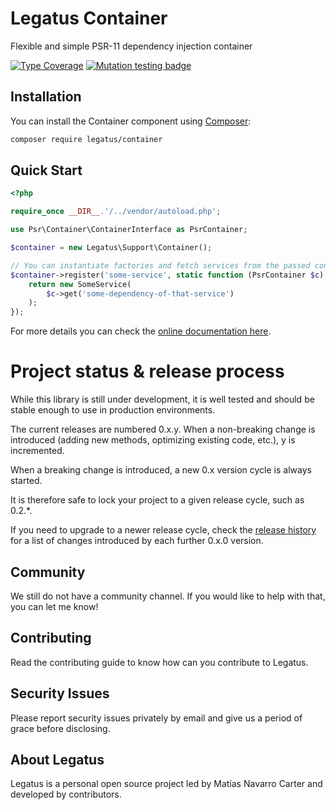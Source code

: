 Legatus Container
=================

Flexible and simple PSR-11 dependency injection container

[![Type Coverage](https://shepherd.dev/github/legatus-php/container/coverage.svg)](https://shepherd.dev/github/legatus-php/container)
[![Mutation testing badge](https://img.shields.io/endpoint?style=flat&url=https%3A%2F%2Fbadge-api.stryker-mutator.io%2Fgithub.com%2Flegatus-php%2Fcontainer%2Fmaster)](https://dashboard.stryker-mutator.io/reports/github.com/legatus-php/container/master)

## Installation
You can install the Container component using [Composer][composer]:

```bash
composer require legatus/container
```

## Quick Start

```php
<?php

require_once __DIR__.'/../vendor/autoload.php';

use Psr\Container\ContainerInterface as PsrContainer;

$container = new Legatus\Support\Container();

// You can instantiate factories and fetch services from the passed container
$container->register('some-service', static function (PsrContainer $c) {
    return new SomeService(
        $c->get('some-dependency-of-that-service')
    );
});
```

For more details you can check the [online documentation here][docs].

# Project status & release process

While this library is still under development, it is well tested and should be stable enough to use in production environments.

The current releases are numbered 0.x.y. When a non-breaking change is introduced (adding new methods, optimizing existing code, etc.), y is incremented.

When a breaking change is introduced, a new 0.x version cycle is always started.

It is therefore safe to lock your project to a given release cycle, such as 0.2.*.

If you need to upgrade to a newer release cycle, check the [release history][releases] for a list of changes introduced by each further 0.x.0 version.

## Community
We still do not have a community channel. If you would like to help with that, you can let me know!

## Contributing
Read the contributing guide to know how can you contribute to Legatus.

## Security Issues
Please report security issues privately by email and give us a period of grace before disclosing.

## About Legatus
Legatus is a personal open source project led by Matías Navarro Carter and developed by contributors.

[composer]: https://getcomposer.org/
[docs]: https://legatus.dev/components/container
[releases]: https://github.com/legatus-php/container/releases